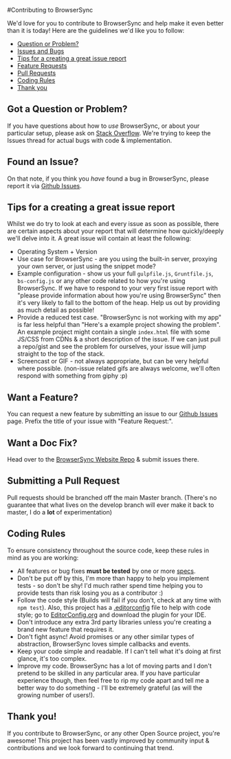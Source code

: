 #Contributing to BrowserSync

We'd love for you to contribute to BrowserSync and help make it even better than it is
today! Here are the guidelines we'd like you to follow:

 - [Question or Problem?](#question)
 - [Issues and Bugs](#issue)
 - [Tips for a creating a great issue report](#tips)
 - [Feature Requests](#feature)
 - [Pull Requests](#pull)
 - [Coding Rules](#rules)
 - [Thank you](#thanks)

## <a name="question"></a> Got a Question or Problem?

If you have questions about how to *use* BrowserSync, or about your particular setup, please
ask on [Stack Overflow](http://stackoverflow.com/). We're trying to keep the Issues thread
for actual bugs with code & implementation.

## <a name="issue"></a> Found an Issue?
On that note, if you think you *have* found a bug in BrowserSync, please report
it via [Github Issues](https://github.com/shakyShane/browser-sync/issues).

## <a name="tips"></a> Tips for a creating a great issue report

Whilst we do try to look at each and every issue as soon as possible, there are certain
aspects about your report that will determine how quickly/deeply we'll delve into it. A great
issue will contain at least the following:

* Operating System + Version
* Use case for BrowserSync - are you using the built-in server, proxying your own server, or just using the snippet mode?
* Example configuration - show us your full `gulpfile.js`, `Gruntfile.js`, `bs-config.js` or any other code related to how you're using
BrowserSync. If we have to respond to your very first issue report with "please provide information about how you're using BrowserSync"
then it's very likely to fall to the bottom of the heap. Help us out by providing as much detail as possible!
* Provide a reduced test case. "BrowserSync is not working with my app" is far less helpful than "Here's a example project showing the problem".
An example project might contain a single `index.html` file with some JS/CSS from CDNs & a short description of the issue. If we
 can just pull a repo/gist and see the problem for ourselves, your issue will jump straight to the top of the stack.
* Screencast or GIF - not always appropriate, but can be very helpful where possible. (non-issue related gifs are always welcome, we'll often
respond with something from giphy :p)

## <a name="feature"></a> Want a Feature?
You can request a new feature by submitting an issue to our [Github Issues](https://github.com/shakyShane/browser-sync/issues) page.
Prefix the title of your issue with "Feature Request:".

## <a name="docs"></a> Want a Doc Fix?
Head over to the [BrowserSync Website Repo](https://github.com/shakyShane/browser-sync-website) & submit issues there.

## <a name="pull"></a> Submitting a Pull Request
Pull requests should be branched off the main Master branch. (There's no guarantee that what lives on the develop
branch will ever make it back to master, I do a **lot** of experimentation)

## <a name="rules"></a> Coding Rules
To ensure consistency throughout the source code, keep these rules in mind as you are working:

* All features or bug fixes **must be tested** by one or more [specs](https://github.com/shakyShane/browser-sync/tree/master/test/specs).
* Don't be put off by this, I'm more than happy to help you implement tests - so don't be shy! I'd much rather spend time helping
you to provide tests than risk losing you as a contributor :)
* Follow the code style (Builds will fail if you don't, check at any time with `npm test`). Also, this project has a [.editorconfig](.editorconfig) file to help with code style; go to [EditorConfig.org](http://editorconfig.org) and download the plugin for your IDE.
* Don't introduce any extra 3rd party libraries unless you're creating a brand new feature that requires it.
* Don't fight async! Avoid promises or any other similar types of abstraction, BrowserSync loves simple
callbacks and events.
* Keep your code simple and readable. If I can't tell what it's doing at first glance, it's too complex.
* Improve my code. BrowserSync has a lot of moving parts and I don't pretend to be skilled in any particular area.
If *you* have particular experience though, then feel free to rip my code apart and tell me a better way to do something - I'll be
extremely grateful (as will the growing number of users!).


## <a name="thanks"></a> Thank you!
If you contribute to BrowserSync, or any other Open Source project, you're awesome! This project has been vastly improved
 by community input & contributions and we look forward to continuing that trend.
